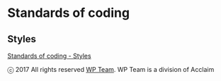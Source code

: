 # Standards of coding

## Styles

[Standards of coding - Styles](README_styles.md)

ⓒ 2017 All rights reserved [WP Team](http://wpteam.com). WP Team is a division of Acclaim
